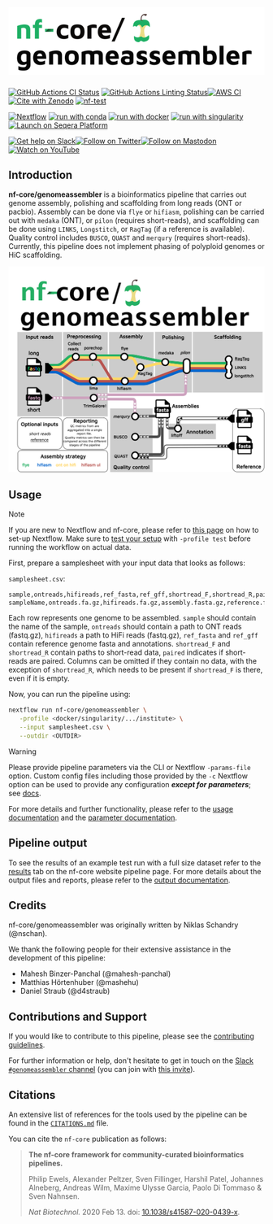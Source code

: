 <h1>
  <picture>
    <source media="(prefers-color-scheme: dark)" srcset="docs/images/nf-core-genomeassembler_logo_dark.png">
    <img alt="nf-core/genomeassembler" src="docs/images/nf-core-genomeassembler_logo_light.png">
  </picture>
</h1>

[![GitHub Actions CI Status](https://github.com/nf-core/genomeassembler/actions/workflows/ci.yml/badge.svg)](https://github.com/nf-core/genomeassembler/actions/workflows/ci.yml)
[![GitHub Actions Linting Status](https://github.com/nf-core/genomeassembler/actions/workflows/linting.yml/badge.svg)](https://github.com/nf-core/genomeassembler/actions/workflows/linting.yml)[![AWS CI](https://img.shields.io/badge/CI%20tests-full%20size-FF9900?labelColor=000000&logo=Amazon%20AWS)](https://nf-co.re/genomeassembler/results)[![Cite with Zenodo](http://img.shields.io/badge/DOI-10.5281/zenodo.XXXXXXX-1073c8?labelColor=000000)](https://doi.org/10.5281/zenodo.XXXXXXX)
[![nf-test](https://img.shields.io/badge/unit_tests-nf--test-337ab7.svg)](https://www.nf-test.com)

[![Nextflow](https://img.shields.io/badge/nextflow%20DSL2-%E2%89%A524.04.2-23aa62.svg)](https://www.nextflow.io/)
[![run with conda](http://img.shields.io/badge/run%20with-conda-3EB049?labelColor=000000&logo=anaconda)](https://docs.conda.io/en/latest/)
[![run with docker](https://img.shields.io/badge/run%20with-docker-0db7ed?labelColor=000000&logo=docker)](https://www.docker.com/)
[![run with singularity](https://img.shields.io/badge/run%20with-singularity-1d355c.svg?labelColor=000000)](https://sylabs.io/docs/)
[![Launch on Seqera Platform](https://img.shields.io/badge/Launch%20%F0%9F%9A%80-Seqera%20Platform-%234256e7)](https://cloud.seqera.io/launch?pipeline=https://github.com/nf-core/genomeassembler)

[![Get help on Slack](http://img.shields.io/badge/slack-nf--core%20%23genomeassembler-4A154B?labelColor=000000&logo=slack)](https://nfcore.slack.com/channels/genomeassembler)[![Follow on Twitter](http://img.shields.io/badge/twitter-%40nf__core-1DA1F2?labelColor=000000&logo=twitter)](https://twitter.com/nf_core)[![Follow on Mastodon](https://img.shields.io/badge/mastodon-nf__core-6364ff?labelColor=FFFFFF&logo=mastodon)](https://mstdn.science/@nf_core)[![Watch on YouTube](http://img.shields.io/badge/youtube-nf--core-FF0000?labelColor=000000&logo=youtube)](https://www.youtube.com/c/nf-core)

## Introduction

**nf-core/genomeassembler** is a bioinformatics pipeline that carries out genome assembly, polishing and scaffolding from long reads (ONT or pacbio). Assembly can be done via `flye` or `hifiasm`, polishing can be carried out with `medaka` (ONT), or `pilon` (requires short-reads), and scaffolding can be done using `LINKS`, `Longstitch`, or `RagTag` (if a reference is available). Quality control includes `BUSCO`, `QUAST` and `merqury` (requires short-reads).
Currently, this pipeline does not implement phasing of polyploid genomes or HiC scaffolding.

![Pipeline metromap](docs/images/genomeassembler.light.png)

## Usage

> [!NOTE]
> If you are new to Nextflow and nf-core, please refer to [this page](https://nf-co.re/docs/usage/installation) on how to set-up Nextflow. Make sure to [test your setup](https://nf-co.re/docs/usage/introduction#how-to-run-a-pipeline) with `-profile test` before running the workflow on actual data.

First, prepare a samplesheet with your input data that looks as follows:

`samplesheet.csv`:

```csv
sample,ontreads,hifireads,ref_fasta,ref_gff,shortread_F,shortread_R,paired
sampleName,ontreads.fa.gz,hifireads.fa.gz,assembly.fasta.gz,reference.fasta,reference.gff,short_F1.fastq,short_F2.fastq,true
```

Each row represents one genome to be assembled. `sample` should contain the name of the sample, `ontreads` should contain a path to ONT reads (fastq.gz), `hifireads` a path to HiFi reads (fastq.gz), `ref_fasta` and `ref_gff` contain reference genome fasta and annotations. `shortread_F` and `shortread_R` contain paths to short-read data, `paired` indicates if short-reads are paired. Columns can be omitted if they contain no data, with the exception of `shortread_R`, which needs to be present if `shortread_F` is there, even if it is empty.

Now, you can run the pipeline using:

```bash
nextflow run nf-core/genomeassembler \
   -profile <docker/singularity/.../institute> \
   --input samplesheet.csv \
   --outdir <OUTDIR>
```

> [!WARNING]
> Please provide pipeline parameters via the CLI or Nextflow `-params-file` option. Custom config files including those provided by the `-c` Nextflow option can be used to provide any configuration _**except for parameters**_; see [docs](https://nf-co.re/docs/usage/getting_started/configuration#custom-configuration-files).

For more details and further functionality, please refer to the [usage documentation](https://nf-co.re/genomeassembler/usage) and the [parameter documentation](https://nf-co.re/genomeassembler/parameters).

## Pipeline output

To see the results of an example test run with a full size dataset refer to the [results](https://nf-co.re/genomeassembler/results) tab on the nf-core website pipeline page.
For more details about the output files and reports, please refer to the
[output documentation](https://nf-co.re/genomeassembler/output).

## Credits

nf-core/genomeassembler was originally written by Niklas Schandry (@nschan).

We thank the following people for their extensive assistance in the development of this pipeline:

- Mahesh Binzer-Panchal (@mahesh-panchal)
- Matthias Hörtenhuber (@mashehu)
- Daniel Straub (@d4straub)

## Contributions and Support

If you would like to contribute to this pipeline, please see the [contributing guidelines](.github/CONTRIBUTING.md).

For further information or help, don't hesitate to get in touch on the [Slack `#genomeassembler` channel](https://nfcore.slack.com/channels/genomeassembler) (you can join with [this invite](https://nf-co.re/join/slack)).

## Citations

<!-- If you use nf-core/genomeassembler for your analysis, please cite it using the following doi: [10.5281/zenodo.XXXXXX](https://doi.org/10.5281/zenodo.XXXXXX) -->

An extensive list of references for the tools used by the pipeline can be found in the [`CITATIONS.md`](CITATIONS.md) file.

You can cite the `nf-core` publication as follows:

> **The nf-core framework for community-curated bioinformatics pipelines.**
>
> Philip Ewels, Alexander Peltzer, Sven Fillinger, Harshil Patel, Johannes Alneberg, Andreas Wilm, Maxime Ulysse Garcia, Paolo Di Tommaso & Sven Nahnsen.
>
> _Nat Biotechnol._ 2020 Feb 13. doi: [10.1038/s41587-020-0439-x](https://dx.doi.org/10.1038/s41587-020-0439-x).
